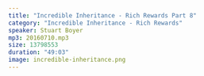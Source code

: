 ```yaml
---
title: "Incredible Inheritance - Rich Rewards Part 8"
category: "Incredible Inheritance - Rich Rewards"
speaker: Stuart Boyer
mp3: 20160710.mp3
size: 13798553
duration: "49:03"
image: incredible-inheritance.png
---
```

